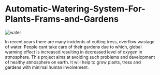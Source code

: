 # Automatic-Watering-System-For-Plants-Frams-and-Gardens

![water](https://user-images.githubusercontent.com/69461207/90009784-55394380-dcbc-11ea-87be-447b9438f78b.jpeg)

In recent years there are many incidents of cutting tress, overflow wastage of water. People cant take care of their gardens due to which, global warming effect is increased resulting in decreased level of oxygen in atmosphere. 
This project aims at avoiding such problems and development of healthy atmosphere on earth. It will help to grow plants, tress and gardens with minimal human involvement.
